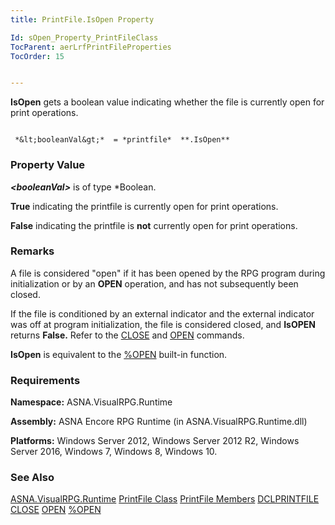 ```yaml
---
title: PrintFile.IsOpen Property

Id: sOpen_Property_PrintFileClass
TocParent: aerLrfPrintFileProperties
TocOrder: 15


---
```


**IsOpen** gets a boolean value indicating whether the file is currently open for print operations. 

```

 *&lt;booleanVal&gt;*  = *printfile*  **.IsOpen** 
```

### Property Value
***&lt;booleanVal&gt;*** is of type *Boolean. 

**True** indicating the printfile is currently open for print operations. 

**False** indicating the printfile is **not** currently open for print operations. 

### Remarks
A file is considered "open" if it has been opened by the RPG program during initialization or by an **OPEN** operation, and has not subsequently been closed. 

If the file is conditioned by an external indicator and the external indicator was off at program initialization, the file is considered closed, and **IsOPEN** returns **False.** Refer to the [CLOSE](CLOSE.html) and [OPEN](OPEN.html) commands. 

**IsOpen** is equivalent to the [%OPEN](OPEN_Function.html) built-in function. 

### Requirements
**Namespace:** ASNA.VisualRPG.Runtime 

**Assembly:** ASNA Encore RPG Runtime (in ASNA.VisualRPG.Runtime.dll) 

**Platforms:** Windows Server 2012, Windows Server 2012 R2, Windows Server 2016, Windows 7, Windows 8, Windows 10. 

### See Also
[ASNA.VisualRPG.Runtime](aerLrfRuntimeNamespace.html)
[PrintFile Class](aerLrfPrintFileClass.html)
[PrintFile Members](aerLrfPrintFileMembers.html)
[DCLPRINTFILE](DCLPRINTFILE.html)
[CLOSE](CLOSE.html)
[OPEN](OPEN.html)
[%OPEN](OPEN_Function.html) 
